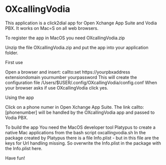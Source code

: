 # OXcallingVodia

This application is a click2dial app for Open Xchange App Suite and Vodia PBX. It works on Mac=S on all web browsers.


To register the app in MacOS you need OXcallingVodia.zip


Unzip the file OXcallingVodia.zip and put the app into your application folder.

First use

Open a browser and insert: callto:set https://yourpbxaddress extensiondomain yournumber yourpassword
This will create the configuration file /Users/$USER/.config/OXcallingVodia/config.conf
When your browser asks if use OXcallingVodia click yes.


Using the app

Click on a phone numer in Open Xchange App Suite. 
The link callto:[phonenumber] will be handled by the OXcallingVodia app and passed to Vodia PBX.


To build the app
You need the MacOS developer tool Platypus to create a native Mac applications from the bash script oxcallingvodia.sh
In the package created by Platypus there is a file Info.plist - but in this file are the keys for Url handling missing. 
So overwrite the Info.plist in the package with the Info.plist here.

Have fun!
